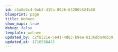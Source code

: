 ```yaml
---
id: c3a8e2c4-0ab3-419a-8926-63280b524b68
blueprint: page
title: Wohnen
show_maps: true
debug: false
template: wohnen
updated_by: c2f8321e-be41-4d83-b9ee-8136dba46b39
updated_at: 1716566425
---
```

